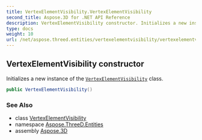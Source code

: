 ```yaml
---
title: VertexElementVisibility.VertexElementVisibility
second_title: Aspose.3D for .NET API Reference
description: VertexElementVisibility constructor. Initializes a new instance of the VertexElementVisibility class
type: docs
weight: 10
url: /net/aspose.threed.entities/vertexelementvisibility/vertexelementvisibility/
---
```

## VertexElementVisibility constructor

Initializes a new instance of the [`VertexElementVisibility`](../) class.

```csharp
public VertexElementVisibility()
```

### See Also

* class [VertexElementVisibility](../)
* namespace [Aspose.ThreeD.Entities](../../../aspose.threed.entities/)
* assembly [Aspose.3D](../../../)


